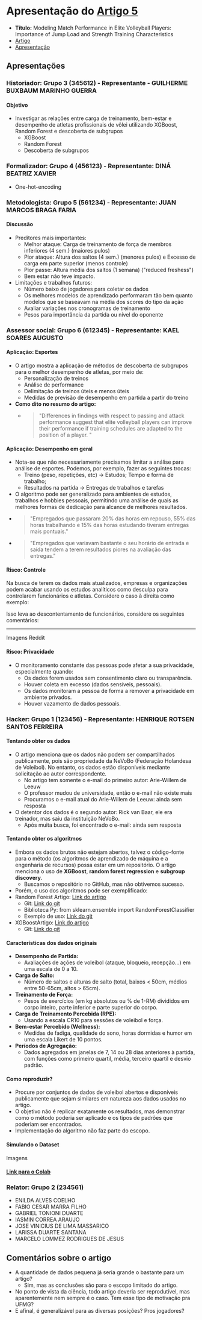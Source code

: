# Apresentação do [Artigo 5][Link_artigo]

- **Título:** Modeling Match Performance in Elite Volleyball Players: Importance of Jump Load and Strength Training Characteristics
- [Artigo][Link_artigo]
- [Apresentação][Slide_art5]

[Link_artigo]: https://doi.org/10.3390/s22207996
[Slide_art5]: https://ufmgbr-my.sharepoint.com/:p:/g/personal/rvimieiro_ufmg_br/EQlMXoDU67NJgy7N3rJy_tUBlESMKSnWfhPJnaIiK0Qh6A

## Apresentações

### Historiador: Grupo 3 (345612) - Representante - GUILHERME BUXBAUM MARINHO GUERRA

#### Objetivo

- Investigar as relações entre carga de treinamento, bem-estar e desempenho de atletas profissionais de vôlei utilizando XGBoost, Random Forest e descoberta de subgrupos
  - XGBoost
  - Random Forest
  - Descoberta de subgrupos

### Formalizador: Grupo 4 (456123) - Representante: DINÁ BEATRIZ XAVIER

- One-hot-encoding

### Metodologista: Grupo 5 (561234) - Representante: JUAN MARCOS BRAGA FARIA

#### Discussão

- Preditores mais importantes:
  - Melhor ataque: Carga de treinamento de força de membros inferiores (4 sem.) (maiores pulos)
  - Pior ataque: Altura dos saltos (4 sem.) (menores pulos) e Excesso de carga em parte superior (menos controle)
  - Pior passe: Altura média dos saltos (1 semana) ("reduced freshess")
  - Bem estar não teve impacto.
- Limitações e trabalhos futuros:
  - Número baixo de jogadores para coletar os dados
  - Os melhores modelos de aprendizado performaram tão bem quanto modelos que se baseavam na média dos scores do tipo da ação
  - Avaliar variações nos cronogramas de treinamento
  - Pesos para importância da partida ou nível do oponente

### Assessor social: Grupo 6 (612345) - Representante: KAEL SOARES AUGUSTO

#### Aplicação: Esportes

- O artigo mostra a aplicação de métodos de descoberta de subgrupos para o melhor desempenho de atletas, por meio de:
  - Personalização de treinos
  - Análise de performance
  - Delimitação de treinos úteis e menos úteis
  - Medidas de previsão de desempenho em partida a partir do treino
- **Como dito no resumo do artigo:**
  - > "Differences in findings with respect to passing and attack performance suggest that elite volleyball players can improve their performance if training schedules are adapted to the position of a player. "

#### Aplicação: Desempenho em geral

- Nota-se que não necessariamente precisamos limitar a análise para análise de esportes. Podemos, por exemplo, fazer as seguintes trocas:
  - Treino (peso, repetições, etc) -> Estudos; Tempo e forma de trabalho;
  - Resultados na partida -> Entregas de trabalhos e tarefas
- O algoritmo pode ser generalizado para ambientes de estudos, trabalhos e hobbies pessoais, permitindo uma análise de quais as melhores formas de dedicação para alcance de melhores resultados.
- > "Empregados que passaram 20% das horas em repouso, 55% das horas trabalhando e 15% das horas estudando tiveram entregas mais pontuais."
- > "Empregados que variavam bastante o seu horário de entrada e saída tendem a terem resultados piores na avaliação das entregas."

#### Risco: Controle

Na busca de terem os dados mais atualizados, empresas e organizações podem acabar usando os estudos analíticos como desculpa para controlarem funcionários e atletas. Considere o caso à direita como exemplo:

Isso leva ao descontentamento de funcionários, considere os seguintes comentários:

---

Imagens Reddit

#### Risco: Privacidade

- O monitoramento constante das pessoas pode afetar a sua privacidade, especialmente quando:
  - Os dados forem usados sem consentimento claro ou transparência.
  - Houver coleta em excesso (dados sensíveis, pessoais).
  - Os dados monitoram a pessoa de forma a remover a privacidade em ambiente privados.
  - Houver vazamento de dados pessoais.

### Hacker: Grupo 1 (123456) - Representante: HENRIQUE ROTSEN SANTOS FERREIRA

#### Tentando obter os dados

- O artigo menciona que os dados não podem ser compartilhados publicamente, pois são propriedade da NeVoBo (Federação Holandesa de Voleibol). No entanto, os dados estão disponíveis mediante solicitação ao autor correspondente.
  - No artigo tem somente o e-mail do primeiro autor: Arie-Willem de Leeuw
  - O professor mudou de universidade, então o e-mail não existe mais
  - Procuramos o e-mail atual do Arie-Willem de Leeuw: ainda sem resposta
- O detentor dos dados é o segundo autor: Rick van Baar, ele era treinador, mas saiu da instituição NeVoBo.
  - Após muita busca, foi encontrado o e-mail: ainda sem resposta

#### Tentando obter os algoritmos

- Embora os dados brutos não estejam abertos, talvez o código-fonte para o método (os algoritmos de aprendizado de máquina e a engenharia de recursos) possa estar em um repositório. O artigo menciona o uso de **XGBoost**, **random forest regression** e **subgroup discovery**.
  - Buscamos o repositório no GitHub, mas não obtivemos sucesso.
- Porém, o uso dos algoritmos pode ser exemplificado:
- Random Forest Artigo: [Link do artigo](http://doi.org/10.1023/A:1010933404324)
  - Git: [Link do git](https://github.com/scikit-learn/scikit-learn/blob/main/sklearn/ensemble/_forest.py)
  - Biblioteca Py: from sklearn.ensemble import RandomForestClassifier
  - Exemplo de uso: [Link do git](https://github.com/matheuslima29/ML_Random-Florest/blob/main/Treinamento_RandomFlorest.ipynb)
- XGBoostArtigo: [Link do artigo](https://github.com/matheuslima29/ML_Random-Florest/blob/main/Treinamento_RandomFlorest.ipynb)
  - Git: [Link do git](https://github.com/dmlc/xgboost)

#### Características dos dados originais

- **Desempenho de Partida:**
  - Avaliações de ações de voleibol (ataque, bloqueio, recepção...) em uma escala de 0 a 10.
- **Carga de Salto:**
  - Número de saltos e alturas de salto (total, baixos < 50cm, médios entre 50-65cm, altos > 65cm).
- **Treinamento de Força:**
  - Pesos de exercícios (em kg absolutos ou % de 1-RM) divididos em corpo inteiro, parte inferior e parte superior do corpo.
- **Carga de Treinamento Percebida (RPE):**
  - Usando a escala CR10 para sessões de voleibol e força.
- **Bem-estar Percebido (Wellness):**
  - Medidas de fadiga, qualidade do sono, horas dormidas e humor em uma escala Likert de 10 pontos.
- **Períodos de Agregação:**
  - Dados agregados em janelas de 7, 14 ou 28 dias anteriores à partida, com funções como primeiro quartil, média, terceiro quartil e desvio padrão.

#### Como reproduzir?

- Procure por conjuntos de dados de voleibol abertos e disponíveis publicamente que sejam similares em natureza aos dados usados no artigo.
- O objetivo não é replicar exatamente os resultados, mas demonstrar como o método poderia ser aplicado e os tipos de padrões que poderiam ser encontrados.
- Implementação do algoritmo não faz parte do escopo.

#### Simulando o Dataset

Imagens

#### [Link para o Colab](https://colab.research.google.com/drive/15R61oNN5Zd-iGZFAnTTejkz1zHnHu6ZM?usp=sharing)

### Relator: Grupo 2 (234561)

- ENILDA ALVES COELHO
- FABIO CESAR MARRA FILHO
- GABRIEL TONIONI DUARTE
- IASMIN CORREA ARAUJO
- JOSE VINICIUS DE LIMA MASSARICO
- LARISSA DUARTE SANTANA
- MARCELO LOMMEZ RODRIGUES DE JESUS

## Comentários sobre o artigo

- A quantidade de dados pequena já seria grande o bastante para um artigo?
  - Sim, mas as conclusões são para o escopo limitado do artigo.
- No ponto de vista da ciência, todo artigo deveria ser reprodutível, mas aparentemente nem sempre é o caso. Tem esse tipo de motivação pra UFMG?
- E afinal, é generalizável para as diversas posições? Pros jogadores?
